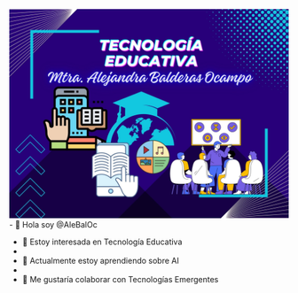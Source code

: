 <img src="Portada GitHub.jpg">
- 👋 Hola soy @AleBalOc

- 👀 Estoy interesada en Tecnología Educativa
- 
- 🌱 Actualmente estoy aprendiendo sobre AI
- 
- 💞️ Me gustaría colaborar con Tecnologías Emergentes

<!---
AleBalOc/AleBalOc is a ✨ special ✨ repository because its `README.md` (this file) appears on your GitHub profile.
You can click the Preview link to take a look at your changes.
--->
